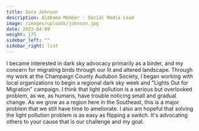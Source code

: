 ```yaml
---
title: Sara Johnson
description: Alabama Member - Social Media Lead
image: /images/uploads/johnson.jpg
date: 2023-04-09
weight: 175
sidebar_left: ""
sidebar_right: list
---
```

I became interested in dark sky advocacy primarily as a birder, and my concern for migrating birds through our lit and altered landscape. Through my work at the Champaign County Audubon Society, I began working with local organizations to begin a regional dark sky week and "Lights Out for Migration" campaign. I think that light pollution is a serious but overlooked problem, as we, as humans, have trouble noticing small and gradual change. As we grow as a region here in the Southeast, this is a major problem that we still have time to ameliorate. I also am hopeful that solving the light pollution problem is as easy as flipping a switch. It's advocating others to your cause that is our challenge and my goal.